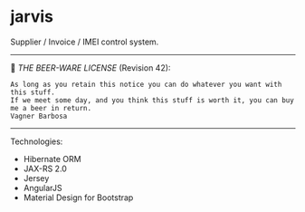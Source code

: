 # jarvis
Supplier / Invoice / IMEI control system.

----------------------------------------------------------------------------

:beers: *THE BEER-WARE LICENSE* (Revision 42): 

	As long as you retain this notice you can do whatever you want with this stuff.	
	If we meet some day, and you think this stuff is worth it, you can buy me a beer in return.
	Vagner Barbosa 
 ----------------------------------------------------------------------------

Technologies:

- Hibernate ORM
- JAX-RS 2.0
- Jersey
- AngularJS
- Material Design for Bootstrap

